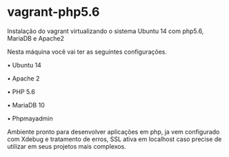 # vagrant-php5.6
Instalação do vagrant virtualizando o sistema Ubuntu 14 com php5.6, MariaDB e Apache2

Nesta máquina você vai ter as seguintes configurações.

•	Ubuntu 14

•	Apache 2

•	PHP 5.6 

•	MariaDB 10

•	Phpmayadmin

Ambiente pronto para desenvolver aplicações em php, ja vem configurado com Xdebug e tratamento de erros, SSL ativa em localhost caso precise de utilizar em seus projetos mais complexos.
